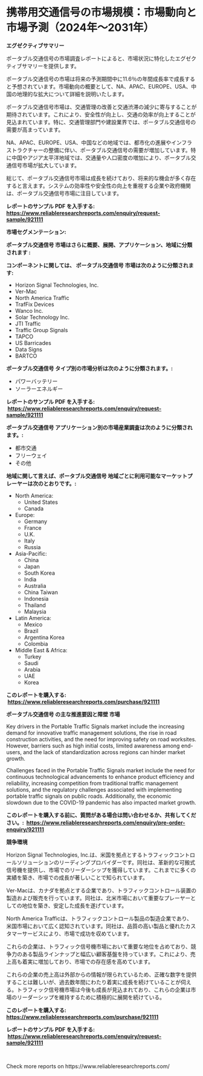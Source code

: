 <p><h1>携帯用交通信号の市場規模：市場動向と市場予測（2024年〜2031年）</h1></p><p><strong>エグゼクティブサマリー</strong></p>
<p><p>ポータブル交通信号の市場調査レポートによると、市場状況に特化したエグゼクティブサマリーを提供します。</p><p>ポータブル交通信号の市場は将来の予測期間中に11.6％の年間成長率で成長すると予想されています。市場動向の概要として、NA、APAC、EUROPE、USA、中国の地理的な拡大について詳細を説明いたします。</p><p>ポータブル交通信号市場は、交通管理の改善と交通渋滞の減少に寄与することが期待されています。これにより、安全性が向上し、交通の効率が向上することが見込まれています。特に、交通管理部門や建設業界では、ポータブル交通信号の需要が高まっています。</p><p>NA、APAC、EUROPE、USA、中国などの地域では、都市化の進展やインフラストラクチャーの整備に伴い、ポータブル交通信号の需要が増加しています。特に中国やアジア太平洋地域では、交通量や人口密度の増加により、ポータブル交通信号市場が拡大しています。</p><p>総じて、ポータブル交通信号市場は成長を続けており、将来的な機会が多く存在すると言えます。システムの効率性や安全性の向上を重視する企業や政府機関は、ポータブル交通信号市場に注目しています。</p></p>
<p><strong>レポートのサンプル PDF を入手する: <a href="https://www.reliableresearchreports.com/enquiry/request-sample/921111">https://www.reliableresearchreports.com/enquiry/request-sample/921111</a></strong></p>
<p><strong>市場セグメンテーション:</strong></p>
<p><strong> ポータブル交通信号 市場はさらに概要、展開、アプリケーション、地域に分類されます :</strong></p>
<p><strong>コンポーネントに関しては、 ポータブル交通信号 市場は次のように分類されます: &nbsp;</strong></p>
<p><ul><li>Horizo​​n Signal Technologies, Inc.</li><li>Ver-Mac</li><li>North America Traffic</li><li>TrafFix Devices</li><li>Wanco Inc.</li><li>Solar Technology Inc.</li><li>JTI Traffic</li><li>Traffic Group Signals</li><li>TAPCO</li><li>US Barricades</li><li>Data Signs</li><li>BARTCO</li></ul></p>
<p><strong> ポータブル交通信号 タイプ別の市場分析は次のように分類されます。:</strong></p>
<p><ul><li>パワーバッテリー</li><li>ソーラーエネルギー</li></ul></p>
<p><strong>レポートのサンプル PDF を入手する: &nbsp;<a href="https://www.reliableresearchreports.com/enquiry/request-sample/921111">https://www.reliableresearchreports.com/enquiry/request-sample/921111</a></strong></p>
<p><strong> ポータブル交通信号 アプリケーション別の市場産業調査は次のように分類されます。:</strong></p>
<p><ul><li>都市交通</li><li>フリーウェイ</li><li>その他</li></ul></p>
<p><strong>地域に関して言えば、ポータブル交通信号 地域ごとに利用可能なマーケットプレーヤーは次のとおりです。:</strong></p>
<p><ul>
    <li>
        North America:
        <ul>
            <li>United States</li>
            <li>Canada</li>
        </ul>
    </li>
    <li>
        Europe:
        <ul>
            <li>Germany</li>
            <li>France</li>
            <li>U.K.</li>
            <li>Italy</li>
            <li>Russia</li>
        </ul>
    </li>
    <li>
        Asia-Pacific:
        <ul>
            <li>China</li>
            <li>Japan</li>
            <li>South Korea</li>
            <li>India</li>
            <li>Australia</li>
            <li>China Taiwan</li>
            <li>Indonesia</li>
            <li>Thailand</li>
            <li>Malaysia</li>
        </ul>
    </li>
    <li>
        Latin America:
        <ul>
            <li>Mexico</li>
            <li>Brazil</li>
            <li>Argentina Korea</li>
            <li>Colombia</li>
        </ul>
    </li>
    <li>
        Middle East & Africa:
        <ul>
            <li>Turkey</li>
            <li>Saudi</li>
            <li>Arabia</li>
            <li>UAE</li>
            <li>Korea</li>
        </ul>
    </li>
    </ul></p>
<p><strong>このレポートを購入する: &nbsp;<a href="https://www.reliableresearchreports.com/purchase/921111">https://www.reliableresearchreports.com/purchase/921111</a></strong></p>
<p><strong>ポータブル交通信号 の主な推進要因と障壁 市場</strong></p>
<p><p>Key drivers in the Portable Traffic Signals market include the increasing demand for innovative traffic management solutions, the rise in road construction activities, and the need for improving safety on road worksites. However, barriers such as high initial costs, limited awareness among end-users, and the lack of standardization across regions can hinder market growth. </p><p>Challenges faced in the Portable Traffic Signals market include the need for continuous technological advancements to enhance product efficiency and reliability, increasing competition from traditional traffic management solutions, and the regulatory challenges associated with implementing portable traffic signals on public roads. Additionally, the economic slowdown due to the COVID-19 pandemic has also impacted market growth.</p></p>
<p><strong>このレポートを購入する前に、質問がある場合は問い合わせるか、共有してください。:&nbsp; <a href="https://www.reliableresearchreports.com/enquiry/pre-order-enquiry/921111">https://www.reliableresearchreports.com/enquiry/pre-order-enquiry/921111</a></strong></p>
<p><strong>競争環境</strong></p>
<p><p>Horizon Signal Technologies, Inc.は、米国を拠点とするトラフィックコントロールソリューションのリーディングプロバイダーです。同社は、革新的な可搬式信号機を提供し、市場でのリーダーシップを獲得しています。これまでに多くの実績を築き、市場での成長が著しいことで知られています。</p><p>Ver-Macは、カナダを拠点とする企業であり、トラフィックコントロール装置の製造および販売を行っています。同社は、北米市場において重要なプレーヤーとしての地位を築き、安定した成長を遂げています。</p><p>North America Trafficは、トラフィックコントロール製品の製造企業であり、米国市場において広く認知されています。同社は、品質の高い製品と優れたカスタマーサービスにより、市場で成功を収めています。</p><p>これらの企業は、トラフィック信号機市場において重要な地位を占めており、競争力のある製品ラインナップと幅広い顧客基盤を持っています。これにより、売上高も着実に増加しており、市場での存在感を高めています。</p><p>これらの企業の売上高は外部からの情報が限られているため、正確な数字を提供することは難しいが、過去数年間にわたり着実に成長を続けていることが伺える。トラフィック信号機市場は今後も成長が見込まれており、これらの企業は市場のリーダーシップを維持するために積極的に展開を続けている。</p></p>
<p><strong>このレポートを購入する: &nbsp; <a href="https://www.reliableresearchreports.com/purchase/921111">https://www.reliableresearchreports.com/purchase/921111</a></strong></p>
<p><strong>レポートのサンプル PDF を入手する: &nbsp;<a href="https://www.reliableresearchreports.com/enquiry/request-sample/921111">https://www.reliableresearchreports.com/enquiry/request-sample/921111</a></strong><strong></strong></p>
<p>&nbsp;</p>
<p>Check more reports on https://www.reliableresearchreports.com/</p>